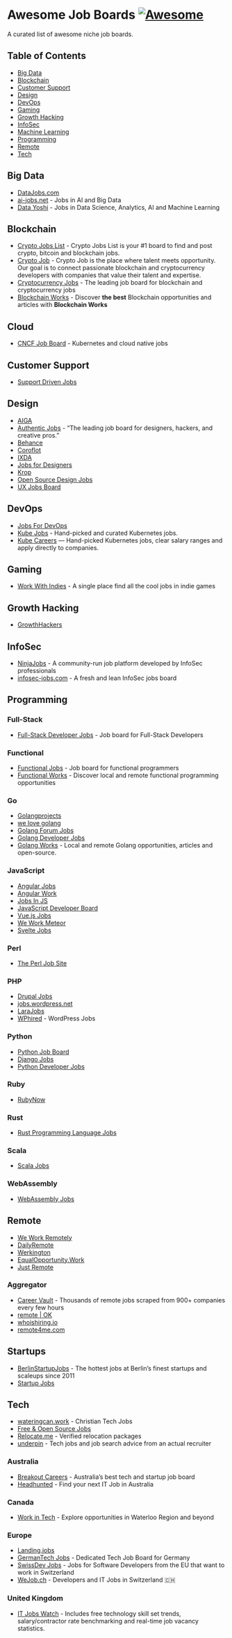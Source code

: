 Awesome Job Boards [![Awesome](https://cdn.rawgit.com/sindresorhus/awesome/d7305f38d29fed78fa85652e3a63e154dd8e8829/media/badge.svg)](https://github.com/sindresorhus/awesome)
==============================================================================================================================================================================

A curated list of awesome niche job boards.

Table of Contents
-----------------

-   [Big Data](#big-data)
-   [Blockchain](#blockchain)
-   [Customer Support](#customer-support)
-   [Design](#design)
-   [DevOps](#devops)
-   [Gaming](#gaming)
-   [Growth Hacking](#growth-hacking)
-   [InfoSec](#infosec)
-   [Machine Learning](#machine-learning)
-   [Programming](#programming)
-   [Remote](#remote)
-   [Tech](#tech)

Big Data
--------

-   [DataJobs.com](https://datajobs.com/)
-   [ai-jobs.net](https://ai-jobs.net/) - Jobs in AI and Big Data
-   [Data Yoshi](https://www.datayoshi.com/) - Jobs in Data Science, Analytics, AI and Machine Learning

Blockchain
----------

-   [Crypto Jobs List](https://cryptojobslist.com/) - Crypto Jobs List is your \#1 board to find and post crypto, bitcoin and blockchain jobs.
-   [Crypto Job](https://crypto-job.com/) - Crypto Job is the place where talent meets opportunity. Our goal is to connect passionate blockchain and cryptocurrency developers with companies that value their talent and expertise.
-   [Cryptocurrency Jobs](https://cryptocurrencyjobs.co/) - The leading job board for blockchain and cryptocurrency jobs
-   [Blockchain Works](https://blockchain.works-hub.com/) - Discover **the best** Blockchain opportunities and articles with **Blockchain Works**

Cloud
-----

-   [CNCF Job Board](https://jobs.cncf.io/) - Kubernetes and cloud native jobs

Customer Support
----------------

-   [Support Driven Jobs](https://jobs.supportdriven.com/)

Design
------

-   [AIGA](https://designjobs.aiga.org/)
-   [Authentic Jobs](https://authenticjobs.com/) - “The leading job board for designers, hackers, and creative pros.”
-   [Behance](https://www.behance.net/joblist)
-   [Coroflot](https://www.coroflot.com/design-jobs)
-   [IXDA](https://ixda.org/jobs/)
-   [Jobs for Designers](https://dribbble.com/jobs)
-   [Krop](https://www.krop.com/creative-jobs/)
-   [Open Source Design Jobs](https://opensourcedesign.net/jobs/)
-   [UX Jobs Board](https://www.uxjobsboard.com)

DevOps
------

-   [Jobs For DevOps](https://jobsfordevops.com)
-   [Kube Jobs](https://kubejobs.io) - Hand-picked and curated Kubernetes jobs.
-   [Kube Careers](https://kube.careers) — Hand-picked Kubernetes jobs, clear salary ranges and apply directly to companies.

Gaming
------

-   [Work With Indies](https://www.workwithindies.com) - A single place find all the cool jobs in indie games

Growth Hacking
--------------

-   [GrowthHackers](https://jobs.growthhackers.com/)

InfoSec
-------

-   [NinjaJobs](https://ninjajobs.org/) - A community-run job platform developed by InfoSec professionals
-   [infosec-jobs.com](https://infosec-jobs.com/) - A fresh and lean InfoSec jobs board

Programming
-----------

### Full-Stack

-   [Full-Stack Developer Jobs](https://fullstackjob.com/) - Job board for Full-Stack Developers

### Functional

-   [Functional Jobs](https://www.functionaljobs.com/) - Job board for functional programmers
-   [Functional Works](https://functional.works-hub.com/) - Discover local and remote functional programming opportunities

### Go

-   [Golangprojects](https://www.golangprojects.com/)
-   [we love golang](https://www.welovegolang.com/)
-   [Golang Forum Jobs](https://forum.golangbridge.org/c/jobs)
-   [Golang Developer Jobs](https://golangjob.xyz)
-   [Golang Works](https://golang.works-hub.com/) - Local and remote Golang opportunities, articles and open-source.

### JavaScript

-   [Angular Jobs](https://angularjobs.com/)
-   [Angular Work](https://angular.work/)
-   [Jobs In JS](https://jobsinjs.com/)
-   [JavaScript Developer Board](https://javascriptjob.xyz/)
-   [Vue.js Jobs](https://vuejobs.com/)
-   [We Work Meteor](https://www.weworkmeteor.com/)
-   [Svelte Jobs](https://sveltejobs.dev/)

### Perl

-   [The Perl Job Site](https://jobs.perl.org/)

### PHP

-   [Drupal Jobs](https://jobs.drupal.org/)
-   [jobs.wordpress.net](https://jobs.wordpress.net/)
-   [LaraJobs](https://larajobs.com/)
-   [WPhired](https://www.wphired.com/) - WordPress Jobs

### Python

-   [Python Job Board](https://www.python.org/jobs/)
-   [Django Jobs](https://djangojobs.net/jobs/)
-   [Python Developer Jobs](https://pythonjob.xyz)

### Ruby

-   [RubyNow](https://jobs.rubynow.com/)

### Rust

-   [Rust Programming Language Jobs](http://rust-jobs.com/)

### Scala

-   [Scala Jobs](https://ScalaJobs.dev)

### WebAssembly

-   [WebAssembly Jobs](https://webassemblyjobs.com/)

Remote
------

-   [We Work Remotely](https://weworkremotely.com/)
-   [DailyRemote](https://dailyremote.com/)
-   [Werkington](https://www.werkington.com/)
-   [EqualOpportunity.Work](https://equalopportunity.work/)
-   [Just Remote](https://justremote.co/remote-jobs)

### Aggregator

-   [Career Vault](https://careervault.io/) - Thousands of remote jobs scraped from 900+ companies every few hours
-   [remote | OK](https://remoteok.io/)
-   [whoishiring.io](https://whoishiring.io/)
-   [remote4me.com](https://remote4me.com/)

Startups
--------

-   [BerlinStartupJobs](https://berlinstartupjobs.com/) - The hottest jobs at Berlin’s finest startups and scaleups since 2011
-   [Startup Jobs](https://startup.jobs/)

Tech
----

-   [wateringcan.work](https://www.wateringcan.work) - Christian Tech Jobs
-   [Free & Open Source Jobs](https://www.fossjobs.net/)
-   [Relocate.me](https://relocate.me/) - Verified relocation packages
-   [underpin](https://www.underpin.company/) - Tech jobs and job search advice from an actual recruiter

### Australia

-   [Breakout Careers](https://breakout.careers/jobs/) - Australia’s best tech and startup job board
-   [Headhunted](https://www.headhunted.com.au/jobs/) - Find your next IT Job in Australia

### Canada

-   [Work in Tech](https://www1.communitech.ca/jobs) - Explore opportunities in Waterloo Region and beyond

### Europe

-   [Landing.jobs](https://landing.jobs/?utm_source=github&utm_medium=referral&utm_content=whfio&utm_campaign=post)
-   [GermanTech Jobs](https://germantechjobs.de/) - Dedicated Tech Job Board for Germany
-   [SwissDev Jobs](https://swissdevjobs.ch/) - Jobs for Software Developers from the EU that want to work in Switzerland
-   [WeJob.ch](https://WeJob.ch/?utm_source=github&utm_medium=referral&utm_campaign=tramcar-awesome-job-boards) - Developers and IT Jobs in Switzerland 🇨🇭

### United Kingdom

-   [IT Jobs Watch](https://www.itjobswatch.co.uk/) - Includes free technology skill set trends, salary/contractor rate benchmarking and real-time job vacancy statistics.
